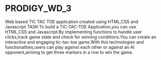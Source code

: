 # PRODIGY_WD_3
Web based TIC TAC TOE application created using HTML,CSS and Javascript
TASK-To build a TIC-TAC-TOE Application,you can use HTML,CSS and Javascript.By implementing functions
to handle user clicks,track game state and check for winning conditions.You can create an interactive
and engaging tic-tac-toe game.With this technologies and functionalities,users can play against each 
other or against an AI opponent,aimimg to get three markers in a row to win the game. 
